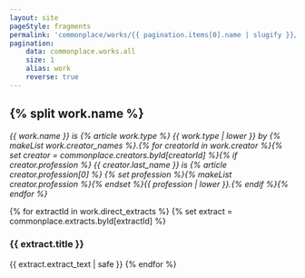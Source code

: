 ```yaml
---
layout: site
pageStyle: fragments
permalink: 'commonplace/works/{{ pagination.items[0].name | slugify }}/index.html'
pagination:
    data: commonplace.works.all
    size: 1
    alias: work
    reverse: true
---
```


## {% split work.name %}

*{{ work.name }} is {% article work.type %} {{ work.type | lower }} by {% makeList work.creator_names %}.{% for creatorId in work.creator %}{% set creator = commonplace.creators.byId[creatorId] %}{% if creator.profession %} {{ creator.last_name }} is {% article creator.profession[0] %} {% set profession %}{% makeList creator.profession %}{% endset %}{{ profession | lower }}.{% endif %}{% endfor %}*

{% for extractId in work.direct_extracts %}
{% set extract = commonplace.extracts.byId[extractId] %}
### {{ extract.title }}

{{ extract.extract_text | safe }}
{% endfor %}

